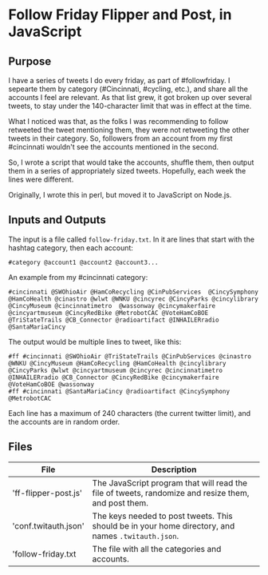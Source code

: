 # Follow Friday Flipper and Post, in JavaScript

## Purpose

I have a series of tweets I do every friday, as part of #followfriday. I sepearte them by category (#Cincinnati, #cycling, etc.), and share all the accounts I feel are relevant. As that list grew, it got broken up over several tweets, to stay under the 140-character limit that was in effect at the time.

What I noticed was that, as the folks I was recommending to follow retweeted the tweet mentioning them, they were not retweeting the other tweets in their category. So, followers from an account from my first #cincinnati wouldn't see the accounts mentioned in the second.

So, I wrote a script that would take the accounts, shuffle them, then output them in a series of appropriately sized tweets. Hopefully, each week the lines were different. 

Originally, I wrote this in perl, but moved it to JavaScript on Node.js. 

## Inputs and Outputs

The input is a file called `follow-friday.txt`. In it are lines that start with the hashtag category, then each account:

`#category @account1 @account2 @account3...`

An example from my #cincinnati category:

`#cincinnati @SWOhioAir @HamCoRecycling @CinPubServices  @CincySymphony @HamCoHealth @cinastro @wlwt @WNKU @cincyrec @CincyParks @cincylibrary @CincyMuseum @cincinnatimetro  @wassonway @cincymakerfaire @cincyartmuseum @CincyRedBike @MetrobotCAC @VoteHamCoBOE @TriStateTrails @CB_Connector @radioartifact @INHAILERradio @SantaMariaCincy`

The output would be multiple lines to tweet, like this:

```
#ff #cincinnati @SWOhioAir @TriStateTrails @CinPubServices @cinastro @WNKU @CincyMuseum @HamCoRecycling @HamCoHealth @cincylibrary @CincyParks @wlwt @cincyartmuseum @cincyrec @cincinnatimetro @INHAILERradio @CB_Connector @CincyRedBike @cincymakerfaire @VoteHamCoBOE @wassonway
#ff #cincinnati @SantaMariaCincy @radioartifact @CincySymphony @MetrobotCAC
```

Each line has a maximum of 240 characters (the current twitter limit), and the accounts are in random order. 

## Files

|File|Description|
|----|-----------|
|'ff-flipper-post.js'|The JavaScript program that will read the file of tweets, randomize and resize them, and post them.|
|'conf.twitauth.json'|The keys needed to post tweets. This should be in your home directory, and names `.twitauth.json`.|
|'follow-friday.txt|The file with all the categories and accounts.|

